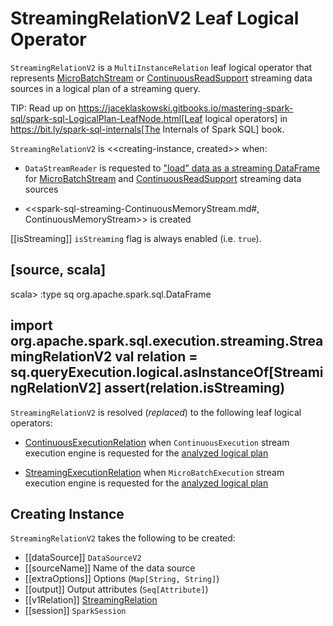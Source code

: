 # StreamingRelationV2 Leaf Logical Operator

`StreamingRelationV2` is a `MultiInstanceRelation` leaf logical operator that represents [MicroBatchStream](../MicroBatchStream.md) or [ContinuousReadSupport](../ContinuousReadSupport.md) streaming data sources in a logical plan of a streaming query.

TIP: Read up on https://jaceklaskowski.gitbooks.io/mastering-spark-sql/spark-sql-LogicalPlan-LeafNode.html[Leaf logical operators] in https://bit.ly/spark-sql-internals[The Internals of Spark SQL] book.

`StreamingRelationV2` is <<creating-instance, created>> when:

* `DataStreamReader` is requested to ["load" data as a streaming DataFrame](../DataStreamReader.md#load) for [MicroBatchStream](../MicroBatchStream.md) and [ContinuousReadSupport](../ContinuousReadSupport.md) streaming data sources

* <<spark-sql-streaming-ContinuousMemoryStream.md#, ContinuousMemoryStream>> is created

[[isStreaming]]
`isStreaming` flag is always enabled (i.e. `true`).

[source, scala]
----
scala> :type sq
org.apache.spark.sql.DataFrame

import org.apache.spark.sql.execution.streaming.StreamingRelationV2
val relation = sq.queryExecution.logical.asInstanceOf[StreamingRelationV2]
assert(relation.isStreaming)
----

`StreamingRelationV2` is resolved (_replaced_) to the following leaf logical operators:

* [ContinuousExecutionRelation](../ContinuousExecutionRelation.md) when `ContinuousExecution` stream execution engine is requested for the [analyzed logical plan](../ContinuousExecution.md#logicalPlan)

* [StreamingExecutionRelation](../StreamingExecutionRelation.md) when `MicroBatchExecution` stream execution engine is requested for the [analyzed logical plan](../MicroBatchExecution.md#logicalPlan)

## Creating Instance

`StreamingRelationV2` takes the following to be created:

* [[dataSource]] `DataSourceV2`
* [[sourceName]] Name of the data source
* [[extraOptions]] Options (`Map[String, String]`)
* [[output]] Output attributes (`Seq[Attribute]`)
* [[v1Relation]] [StreamingRelation](StreamingRelation.md)
* [[session]] `SparkSession`
